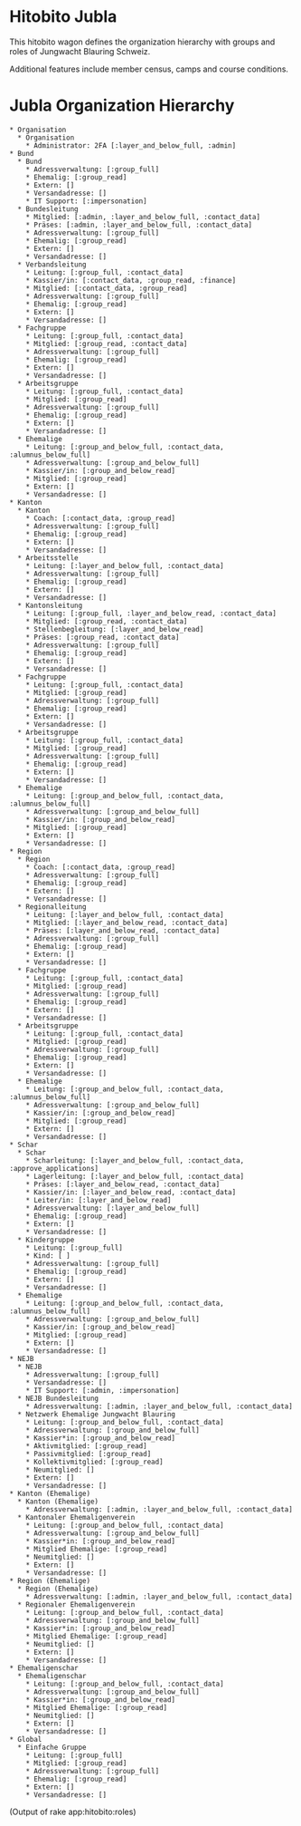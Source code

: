 # Hitobito Jubla

This hitobito wagon defines the organization hierarchy with groups and roles of Jungwacht Blauring Schweiz.

Additional features include member census, camps and course conditions.


# Jubla Organization Hierarchy

<!-- roles:start -->
    * Organisation
      * Organisation
        * Administrator: 2FA [:layer_and_below_full, :admin]
    * Bund
      * Bund
        * Adressverwaltung: [:group_full]
        * Ehemalig: [:group_read]
        * Extern: []
        * Versandadresse: []
        * IT Support: [:impersonation]
      * Bundesleitung
        * Mitglied: [:admin, :layer_and_below_full, :contact_data]
        * Präses: [:admin, :layer_and_below_full, :contact_data]
        * Adressverwaltung: [:group_full]
        * Ehemalig: [:group_read]
        * Extern: []
        * Versandadresse: []
      * Verbandsleitung
        * Leitung: [:group_full, :contact_data]
        * Kassier/in: [:contact_data, :group_read, :finance]
        * Mitglied: [:contact_data, :group_read]
        * Adressverwaltung: [:group_full]
        * Ehemalig: [:group_read]
        * Extern: []
        * Versandadresse: []
      * Fachgruppe
        * Leitung: [:group_full, :contact_data]
        * Mitglied: [:group_read, :contact_data]
        * Adressverwaltung: [:group_full]
        * Ehemalig: [:group_read]
        * Extern: []
        * Versandadresse: []
      * Arbeitsgruppe
        * Leitung: [:group_full, :contact_data]
        * Mitglied: [:group_read]
        * Adressverwaltung: [:group_full]
        * Ehemalig: [:group_read]
        * Extern: []
        * Versandadresse: []
      * Ehemalige
        * Leitung: [:group_and_below_full, :contact_data, :alumnus_below_full]
        * Adressverwaltung: [:group_and_below_full]
        * Kassier/in: [:group_and_below_read]
        * Mitglied: [:group_read]
        * Extern: []
        * Versandadresse: []
    * Kanton
      * Kanton
        * Coach: [:contact_data, :group_read]
        * Adressverwaltung: [:group_full]
        * Ehemalig: [:group_read]
        * Extern: []
        * Versandadresse: []
      * Arbeitsstelle
        * Leitung: [:layer_and_below_full, :contact_data]
        * Adressverwaltung: [:group_full]
        * Ehemalig: [:group_read]
        * Extern: []
        * Versandadresse: []
      * Kantonsleitung
        * Leitung: [:group_full, :layer_and_below_read, :contact_data]
        * Mitglied: [:group_read, :contact_data]
        * Stellenbegleitung: [:layer_and_below_read]
        * Präses: [:group_read, :contact_data]
        * Adressverwaltung: [:group_full]
        * Ehemalig: [:group_read]
        * Extern: []
        * Versandadresse: []
      * Fachgruppe
        * Leitung: [:group_full, :contact_data]
        * Mitglied: [:group_read]
        * Adressverwaltung: [:group_full]
        * Ehemalig: [:group_read]
        * Extern: []
        * Versandadresse: []
      * Arbeitsgruppe
        * Leitung: [:group_full, :contact_data]
        * Mitglied: [:group_read]
        * Adressverwaltung: [:group_full]
        * Ehemalig: [:group_read]
        * Extern: []
        * Versandadresse: []
      * Ehemalige
        * Leitung: [:group_and_below_full, :contact_data, :alumnus_below_full]
        * Adressverwaltung: [:group_and_below_full]
        * Kassier/in: [:group_and_below_read]
        * Mitglied: [:group_read]
        * Extern: []
        * Versandadresse: []
    * Region
      * Region
        * Coach: [:contact_data, :group_read]
        * Adressverwaltung: [:group_full]
        * Ehemalig: [:group_read]
        * Extern: []
        * Versandadresse: []
      * Regionalleitung
        * Leitung: [:layer_and_below_full, :contact_data]
        * Mitglied: [:layer_and_below_read, :contact_data]
        * Präses: [:layer_and_below_read, :contact_data]
        * Adressverwaltung: [:group_full]
        * Ehemalig: [:group_read]
        * Extern: []
        * Versandadresse: []
      * Fachgruppe
        * Leitung: [:group_full, :contact_data]
        * Mitglied: [:group_read]
        * Adressverwaltung: [:group_full]
        * Ehemalig: [:group_read]
        * Extern: []
        * Versandadresse: []
      * Arbeitsgruppe
        * Leitung: [:group_full, :contact_data]
        * Mitglied: [:group_read]
        * Adressverwaltung: [:group_full]
        * Ehemalig: [:group_read]
        * Extern: []
        * Versandadresse: []
      * Ehemalige
        * Leitung: [:group_and_below_full, :contact_data, :alumnus_below_full]
        * Adressverwaltung: [:group_and_below_full]
        * Kassier/in: [:group_and_below_read]
        * Mitglied: [:group_read]
        * Extern: []
        * Versandadresse: []
    * Schar
      * Schar
        * Scharleitung: [:layer_and_below_full, :contact_data, :approve_applications]
        * Lagerleitung: [:layer_and_below_full, :contact_data]
        * Präses: [:layer_and_below_read, :contact_data]
        * Kassier/in: [:layer_and_below_read, :contact_data]
        * Leiter/in: [:layer_and_below_read]
        * Adressverwaltung: [:layer_and_below_full]
        * Ehemalig: [:group_read]
        * Extern: []
        * Versandadresse: []
      * Kindergruppe
        * Leitung: [:group_full]
        * Kind: [ ]
        * Adressverwaltung: [:group_full]
        * Ehemalig: [:group_read]
        * Extern: []
        * Versandadresse: []
      * Ehemalige
        * Leitung: [:group_and_below_full, :contact_data, :alumnus_below_full]
        * Adressverwaltung: [:group_and_below_full]
        * Kassier/in: [:group_and_below_read]
        * Mitglied: [:group_read]
        * Extern: []
        * Versandadresse: []
    * NEJB
      * NEJB
        * Adressverwaltung: [:group_full]
        * Versandadresse: []
        * IT Support: [:admin, :impersonation]
      * NEJB Bundesleitung
        * Adressverwaltung: [:admin, :layer_and_below_full, :contact_data]
      * Netzwerk Ehemalige Jungwacht Blauring
        * Leitung: [:group_and_below_full, :contact_data]
        * Adressverwaltung: [:group_and_below_full]
        * Kassier*in: [:group_and_below_read]
        * Aktivmitglied: [:group_read]
        * Passivmitglied: [:group_read]
        * Kollektivmitglied: [:group_read]
        * Neumitglied: []
        * Extern: []
        * Versandadresse: []
    * Kanton (Ehemalige)
      * Kanton (Ehemalige)
        * Adressverwaltung: [:admin, :layer_and_below_full, :contact_data]
      * Kantonaler Ehemaligenverein
        * Leitung: [:group_and_below_full, :contact_data]
        * Adressverwaltung: [:group_and_below_full]
        * Kassier*in: [:group_and_below_read]
        * Mitglied Ehemalige: [:group_read]
        * Neumitglied: []
        * Extern: []
        * Versandadresse: []
    * Region (Ehemalige)
      * Region (Ehemalige)
        * Adressverwaltung: [:admin, :layer_and_below_full, :contact_data]
      * Regionaler Ehemaligenverein
        * Leitung: [:group_and_below_full, :contact_data]
        * Adressverwaltung: [:group_and_below_full]
        * Kassier*in: [:group_and_below_read]
        * Mitglied Ehemalige: [:group_read]
        * Neumitglied: []
        * Extern: []
        * Versandadresse: []
    * Ehemaligenschar
      * Ehemaligenschar
        * Leitung: [:group_and_below_full, :contact_data]
        * Adressverwaltung: [:group_and_below_full]
        * Kassier*in: [:group_and_below_read]
        * Mitglied Ehemalige: [:group_read]
        * Neumitglied: []
        * Extern: []
        * Versandadresse: []
    * Global
      * Einfache Gruppe
        * Leitung: [:group_full]
        * Mitglied: [:group_read]
        * Adressverwaltung: [:group_full]
        * Ehemalig: [:group_read]
        * Extern: []
        * Versandadresse: []

(Output of rake app:hitobito:roles)
<!-- roles:end -->
